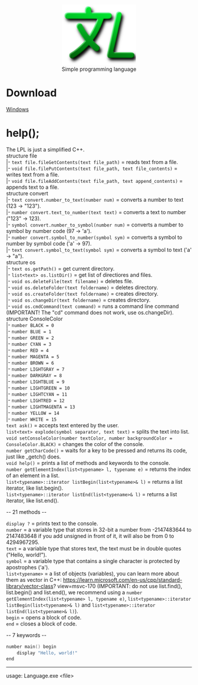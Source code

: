 <p align="center">
  <img src="Language_logo.png" width="200"></img><br />
  Simple programming language
</p>

# Download
[Windows](https://github.com/NikkyHika/Programming-Language-Language/releases/tag/v1.0.4)

# help();
The LPL is just a simplified C++.  
structure file  
|-   `text file.fileGetContents(text file_path)` = reads text from a file.  
|-   `void file.filePutContents(text file_path, text file_contents)` = writes text from a file.  
|-   `void file.fileAddContents(text file_path, text append_contents)` = appends text to a file.  
structure convert  
|-   `text convert.number_to_text(number num)` = converts a number to text (123 -> "123").  
|-   `number convert.text_to_number(text text)` = converts a text to number ("123" -> 123).  
|-   `symbol convert.number_to_symbol(number num)` = converts a number to symbol by number code (97 -> 'a').  
|-   `number convert.symbol_to_number(symbol sym)` = converts a symbol to number by symbol code ('a' -> 97).  
|-   `text convert.symbol_to_text(symbol sym)` = converts a symbol to text ('a' -> "a").  
structure os  
|-   `text os.getPath()` = get current directory.  
|-   `list<text> os.listDir()` = get list of directiores and files.  
|-   `void os.deleteFile(text filename)` = deletes file.  
|-   `void os.deleteFolder(text foldername)` = deletes directory.  
|-   `void os.createFolder(text foldername)` = creates directory.  
|-   `void os.changeDir(text foldername)` = creates directory.  
|-   `void os.cmdCommand(text command)` = runs a command line command (IMPORTANT! The "cd" command does not work, use os.changeDir).  
structure ConsoleColor  
|-   `number BLACK = 0`  
|-   `number BLUE = 1`  
|-   `number GREEN = 2`  
|-   `number CYAN = 3`  
|-   `number RED = 4`  
|-   `number MAGENTA = 5`  
|-   `number BROWN = 6`  
|-   `number LIGHTGRAY = 7`  
|-   `number DARKGRAY = 8`  
|-   `number LIGHTBLUE = 9`  
|-   `number LIGHTGREEN = 10`  
|-   `number LIGHTCYAN = 11`  
|-   `number LIGHTRED = 12`  
|-   `number LIGHTMAGENTA = 13`  
|-   `number YELLOW = 14`  
|-   `number WHITE = 15`  
`text ask()` = accepts text entered by the user.  
`list<text> explode(symbol separator, text text)` = splits the text into list<text>.  
`void setConsoleColor(number textColor, number backgroundColor = ConsoleColor.BLACK)` = changes the color of the console.  
`number getCharCode()` = waits for a key to be pressed and returns its code, just like _getch() does.  
`void help()` = prints a list of methods and keywords to the console.  
`number getElementIndex(list<typename> l, typename e)` = returns the index of an element in a list.  
`list<typename>::iterator listBegin(list<typename>& l)` = returns a list iterator, like list<typename>.begin().  
`list<typename>::iterator listEnd(list<typename>& l)` = returns a list iterator, like list<typename>.end().  
  
-- 21 methods --  
  
`display ?` = prints text to the console.  
`number` = a variable type that stores in 32-bit a number from -2147483644 to 2147483648 if you add unsigned in front of it, it will also be from 0 to 4294967295.  
`text` = a variable type that stores text, the text must be in double quotes ("Hello, world!").  
`symbol` = a variable type that contains a single character is protected by apostrophes ('a').  
`list<typename>` = a list of objects (variables), you can learn more about them as vector in C++: https://learn.microsoft.com/en-us/cpp/standard-library/vector-class?  view=msvc-170 (IMPORTANT: do not use list<typename>.find(), list<typename>.begin() and list<typename>.end(), we recommend using a `number getElementIndex(list<typename> l, typename e)`, `list<typename>::iterator listBegin(list<typename>& l)` and `list<typename>::iterator listEnd(list<typename>& l)`).  
`begin` = opens a block of code.  
`end` = closes a block of code.  
  
-- 7 keywords --  
```cpp
number main() begin
	display "Hello, world!"
end
```

-----------------------------------------------------------------------------------

usage: Language.exe \<file\>
